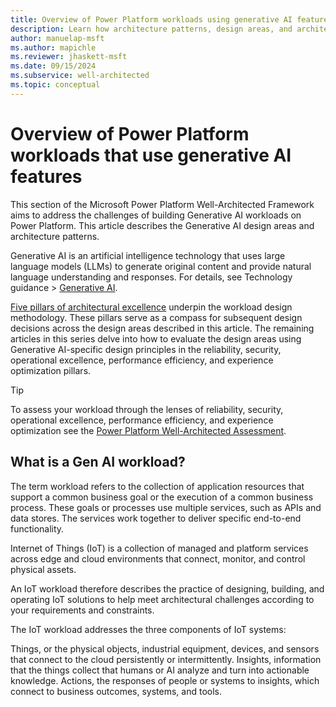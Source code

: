 ```yaml
---
title: Overview of Power Platform workloads using generative AI features
description: Learn how architecture patterns, design areas, and architecture layers relate to well-architected Power Platform workloads that use generative AI features
author: manuelap-msft
ms.author: mapichle
ms.reviewer: jhaskett-msft
ms.date: 09/15/2024
ms.subservice: well-architected
ms.topic: conceptual
---
```


# Overview of Power Platform workloads that use generative AI features

This section of the Microsoft Power Platform Well-Architected Framework aims to address the challenges of building Generative AI workloads on Power Platform. This article describes the Generative AI design areas and architecture patterns.

Generative AI is an artificial intelligence technology that uses large language models (LLMs) to generate original content and provide natural language understanding and responses. For details, see Technology guidance > [Generative AI](/ai/playbook/technology-guidance/generative-ai/).

[Five pillars of architectural excellence](../pillars.md) underpin the workload design methodology. These pillars serve as a compass for subsequent design decisions across the design areas described in this article. The remaining articles in this series delve into how to evaluate the design areas using Generative AI-specific design principles in the reliability, security, operational excellence, performance efficiency, and experience optimization pillars.

>[!TIP]
>To assess your workload through the lenses of reliability, security, operational excellence, performance efficiency, and experience optimization see the [Power Platform Well-Architected Assessment](https://aka.ms/powa/assessment).

## What is a Gen AI workload?

The term workload refers to the collection of application resources that support a common business goal or the execution of a common business process. These goals or processes use multiple services, such as APIs and data stores. The services work together to deliver specific end-to-end functionality.

Internet of Things (IoT) is a collection of managed and platform services across edge and cloud environments that connect, monitor, and control physical assets.

An IoT workload therefore describes the practice of designing, building, and operating IoT solutions to help meet architectural challenges according to your requirements and constraints.

The IoT workload addresses the three components of IoT systems:

Things, or the physical objects, industrial equipment, devices, and sensors that connect to the cloud persistently or intermittently.
Insights, information that the things collect that humans or AI analyze and turn into actionable knowledge.
Actions, the responses of people or systems to insights, which connect to business outcomes, systems, and tools.